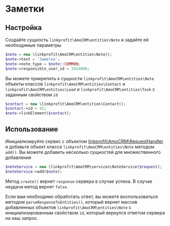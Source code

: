 # Заметки

## Настройка
Создайте сущность `linkprofit\AmoCRM\entities\Note` и задайте ей необходимые параметры

```php
$note = new \linkprofit\AmoCRM\entities\Note();
$note->text = 'Заметка';
$note->note_type = $note::COMMON;
$note->responsible_user_id = 1924000;
```

Вы можете прикрепить к сущности `linkprofit\AmoCRM\entities\Note` объекты классов `linkprofit\AmoCRM\entities\Contact` и `linkprofit\AmoCRM\entities\Lead` и `linkprofit\AmoCRM\entities\Task` с заданным свойством `id`

```php
$contact = new \linkprofit\AmoCRM\entities\Contact();
$contact->id = 42;
$note->linkElement($contact);
```

## Использование
Инициализируйте сервис с объектом [linkprofit\AmoCRM\RequestHandler](/docs/request.md) и добавьте объект класса `linkprofit\AmoCRM\entities\Note` методом `add()`.
Вы можете добавить несколько сущностей для множественного добавления

```php
$noteService = new \linkprofit\AmoCRM\services\NoteService($request);
$noteService->add($note);
```

Метод `create()` вернет `response` сервера в случае успеха. В случае неудачи метод вернет `false`.

Если вам необходимо обработать ответ, вы можете воспользоваться методом `parseResponseToEntities()`, который вернет массив добавленных объектов `linkprofit\AmoCRM\entities\Note` с инициализированным свойством `id`, который вернулся ответом сервера на наш запрос.
